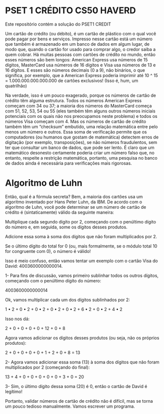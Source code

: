 
# PSET 1 CRÉDITO CS50 HAVERD

Este repositório contém a solução do PSET1 CREDIT

Um cartão de crédito (ou débito), é um cartão de plástico com o qual você pode pagar por bens e serviços. Impresso nesse cartão está um número que também é armazenado em um banco de dados em algum lugar, de modo que, quando o cartão for usado para comprar algo, o credor saiba a quem cobrar. Há muitas pessoas com cartões de crédito no mundo, então esses números são bem longos: American Express usa números de 15 dígitos, MasterCard usa números de 16 dígitos e Visa usa números de 13 e 16 dígitos. E esses são números decimais (0 a 9), não binários, o que significa, por exemplo, que a American Express poderia imprimir até 10 ^ 15 = 1.000.000.000.000.000 de cartões exclusivos! (Isso é, hum, um quatrilhão)

Na verdade, isso é um pouco exagerado, porque os números de cartão de crédito têm alguma estrutura. Todos os números American Express começam com 34 ou 37; a maioria dos números do MasterCard começa com 51, 52, 53, 54 ou 55 (eles também têm alguns outros números iniciais potenciais com os quais não nos preocupamos neste problema) e todos os números Visa começam com 4. Mas os números de cartão de crédito também têm um “checksum” embutido, uma relação matemática entre pelo menos um número e outros. Essa soma de verificação permite que os computadores (ou humanos que gostam de matemática) detectem erros de digitação (por exemplo, transposições), se não números fraudulentos, sem ter que consultar um banco de dados, que pode ser lento. É claro que um matemático desonesto certamente poderia criar um número falso que, no entanto, respeite a restrição matemática, portanto, uma pesquisa no banco de dados ainda é necessária para verificações mais rigorosas.

# Algoritmo de Luhn

Então, qual é a fórmula secreta? Bem, a maioria dos cartões usa um algoritmo inventado por Hans Peter Luhn, da IBM. De acordo com o algoritmo de Luhn, você pode determinar se um número de cartão de crédito é (sintaticamente) válido da seguinte maneira:

Multiplique cada segundo digito por 2, começando com o penúltimo dígito do número e, em seguida, some os dígitos desses produtos.

Adicione essa soma à soma dos dígitos que não foram multiplicados por 2.

Se o último dígito do total for 0 (ou, mais formalmente, se o módulo total 10 for congruente com 0), o número é válido!

Isso é meio confuso, então vamos tentar um exemplo com o cartão Visa do David: 4003600000000014.

1- Para fins de discussão, vamos primeiro sublinhar todos os outros dígitos, começando com o penúltimo dígito do número:

4003600000000014

Ok, vamos multiplicar cada um dos dígitos sublinhados por 2:

1 • 2 + 0 • 2 + 0 • 2 + 0 • 2 + 0 • 2 + 6 • 2 + 0 • 2 + 4 • 2

Isso nos dá:

2 + 0 + 0 + 0 + 0 + 12 + 0 + 8

Agora vamos adicionar os dígitos desses produtos (ou seja, não os próprios produtos):

2 + 0 + 0 + 0 + 0 + 1 + 2 + 0 + 8 = 13

2- Agora vamos adicionar essa soma (13) à soma dos dígitos que não foram multiplicados por 2 (começando do final):

13 + 4 + 0 + 0 + 0 + 0 + 0 + 3 + 0 = 20

3- Sim, o último dígito dessa soma (20) é 0, então o cartão de David é legítimo!

Portanto, validar números de cartão de crédito não é difícil, mas se torna um pouco tedioso manualmente. Vamos escrever um programa.
